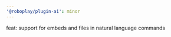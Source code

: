 ```yaml
---
'@roboplay/plugin-ai': minor
---
```


feat: support for embeds and files in natural language commands
